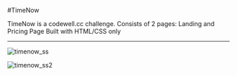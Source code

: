 #TimeNow 

TimeNow is a codewell.cc challenge. 
Consists of 2 pages: Landing and Pricing Page
Built with HTML/CSS only
<hr>

![timenow_ss](https://user-images.githubusercontent.com/83810014/152327499-2470bfd8-c77e-4f46-bc4b-2e8cf9651fc2.PNG)

![timenow_ss2](https://user-images.githubusercontent.com/83810014/152327609-7043cac1-828f-424e-a696-d82c5ab74d42.PNG)
